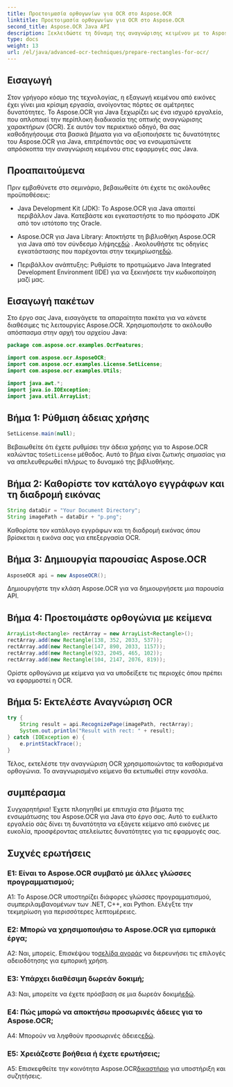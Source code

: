 ```yaml
---
title: Προετοιμασία ορθογωνίων για OCR στο Aspose.OCR
linktitle: Προετοιμασία ορθογωνίων για OCR στο Aspose.OCR
second_title: Aspose.OCR Java API
description: Ξεκλειδώστε τη δύναμη της αναγνώρισης κειμένου με το Aspose.OCR για Java. Ακολουθήστε τον βήμα προς βήμα οδηγό μας για απρόσκοπτη ενσωμάτωση. Βελτιώστε τις εφαρμογές σας Java με αποτελεσματικές δυνατότητες OCR.
type: docs
weight: 13
url: /el/java/advanced-ocr-techniques/prepare-rectangles-for-ocr/
---
```

## Εισαγωγή

Στον γρήγορο κόσμο της τεχνολογίας, η εξαγωγή κειμένου από εικόνες έχει γίνει μια κρίσιμη εργασία, ανοίγοντας πόρτες σε αμέτρητες δυνατότητες. Το Aspose.OCR για Java ξεχωρίζει ως ένα ισχυρό εργαλείο, που απλοποιεί την περίπλοκη διαδικασία της οπτικής αναγνώρισης χαρακτήρων (OCR). Σε αυτόν τον περιεκτικό οδηγό, θα σας καθοδηγήσουμε στα βασικά βήματα για να αξιοποιήσετε τις δυνατότητες του Aspose.OCR για Java, επιτρέποντάς σας να ενσωματώνετε απρόσκοπτα την αναγνώριση κειμένου στις εφαρμογές σας Java.

## Προαπαιτούμενα

Πριν εμβαθύνετε στο σεμινάριο, βεβαιωθείτε ότι έχετε τις ακόλουθες προϋποθέσεις:

- Java Development Kit (JDK): Το Aspose.OCR για Java απαιτεί περιβάλλον Java. Κατεβάστε και εγκαταστήστε το πιο πρόσφατο JDK από τον ιστότοπο της Oracle.

-  Aspose.OCR για Java Library: Αποκτήστε τη βιβλιοθήκη Aspose.OCR για Java από τον σύνδεσμο λήψης[εδώ](https://releases.aspose.com/ocr/java/) . Ακολουθήστε τις οδηγίες εγκατάστασης που παρέχονται στην τεκμηρίωση[εδώ](https://reference.aspose.com/ocr/java/).

- Περιβάλλον ανάπτυξης: Ρυθμίστε το προτιμώμενο Java Integrated Development Environment (IDE) για να ξεκινήσετε την κωδικοποίηση μαζί μας.

## Εισαγωγή πακέτων

Στο έργο σας Java, εισαγάγετε τα απαραίτητα πακέτα για να κάνετε διαθέσιμες τις λειτουργίες Aspose.OCR. Χρησιμοποιήστε το ακόλουθο απόσπασμα στην αρχή του αρχείου Java:

```java
package com.aspose.ocr.examples.OcrFeatures;

import com.aspose.ocr.AsposeOCR;
import com.aspose.ocr.examples.License.SetLicense;
import com.aspose.ocr.examples.Utils;

import java.awt.*;
import java.io.IOException;
import java.util.ArrayList;
```

## Βήμα 1: Ρύθμιση άδειας χρήσης

```java
SetLicense.main(null);
```

 Βεβαιωθείτε ότι έχετε ρυθμίσει την άδεια χρήσης για το Aspose.OCR καλώντας το`SetLicense` μέθοδος. Αυτό το βήμα είναι ζωτικής σημασίας για να απελευθερωθεί πλήρως το δυναμικό της βιβλιοθήκης.

## Βήμα 2: Καθορίστε τον κατάλογο εγγράφων και τη διαδρομή εικόνας

```java
String dataDir = "Your Document Directory";
String imagePath = dataDir + "p.png";
```

Καθορίστε τον κατάλογο εγγράφων και τη διαδρομή εικόνας όπου βρίσκεται η εικόνα σας για επεξεργασία OCR.

## Βήμα 3: Δημιουργία παρουσίας Aspose.OCR

```java
AsposeOCR api = new AsposeOCR();
```

Δημιουργήστε την κλάση Aspose.OCR για να δημιουργήσετε μια παρουσία API.

## Βήμα 4: Προετοιμάστε ορθογώνια με κείμενα

```java
ArrayList<Rectangle> rectArray = new ArrayList<Rectangle>();
rectArray.add(new Rectangle(138, 352, 2033, 537));
rectArray.add(new Rectangle(147, 890, 2033, 1157));
rectArray.add(new Rectangle(923, 2045, 465, 102));
rectArray.add(new Rectangle(104, 2147, 2076, 819));
```

Ορίστε ορθογώνια με κείμενα για να υποδείξετε τις περιοχές όπου πρέπει να εφαρμοστεί η OCR.

## Βήμα 5: Εκτελέστε Αναγνώριση OCR

```java
try {
    String result = api.RecognizePage(imagePath, rectArray);
    System.out.println("Result with rect: " + result);
} catch (IOException e) {
    e.printStackTrace();
}
```

Τέλος, εκτελέστε την αναγνώριση OCR χρησιμοποιώντας τα καθορισμένα ορθογώνια. Το αναγνωρισμένο κείμενο θα εκτυπωθεί στην κονσόλα.

## συμπέρασμα

Συγχαρητήρια! Έχετε πλοηγηθεί με επιτυχία στα βήματα της ενσωμάτωσης του Aspose.OCR για Java στο έργο σας. Αυτό το ευέλικτο εργαλείο σάς δίνει τη δυνατότητα να εξάγετε κείμενο από εικόνες με ευκολία, προσφέροντας ατελείωτες δυνατότητες για τις εφαρμογές σας.

## Συχνές ερωτήσεις

### Ε1: Είναι το Aspose.OCR συμβατό με άλλες γλώσσες προγραμματισμού;

A1: Το Aspose.OCR υποστηρίζει διάφορες γλώσσες προγραμματισμού, συμπεριλαμβανομένων των .NET, C++, και Python. Ελέγξτε την τεκμηρίωση για περισσότερες λεπτομέρειες.

### Ε2: Μπορώ να χρησιμοποιήσω το Aspose.OCR για εμπορικά έργα;

Α2: Ναι, μπορείς. Επισκέψου το[σελίδα αγοράς](https://purchase.aspose.com/buy) να διερευνήσει τις επιλογές αδειοδότησης για εμπορική χρήση.

### Ε3: Υπάρχει διαθέσιμη δωρεάν δοκιμή;

 A3: Ναι, μπορείτε να έχετε πρόσβαση σε μια δωρεάν δοκιμή[εδώ](https://releases.aspose.com/).

### Ε4: Πώς μπορώ να αποκτήσω προσωρινές άδειες για το Aspose.OCR;

 A4: Μπορούν να ληφθούν προσωρινές άδειες[εδώ](https://purchase.aspose.com/temporary-license/).

### Ε5: Χρειάζεστε βοήθεια ή έχετε ερωτήσεις;

 A5: Επισκεφθείτε την κοινότητα Aspose.OCR[δικαστήριο](https://forum.aspose.com/c/ocr/16) για υποστήριξη και συζητήσεις.